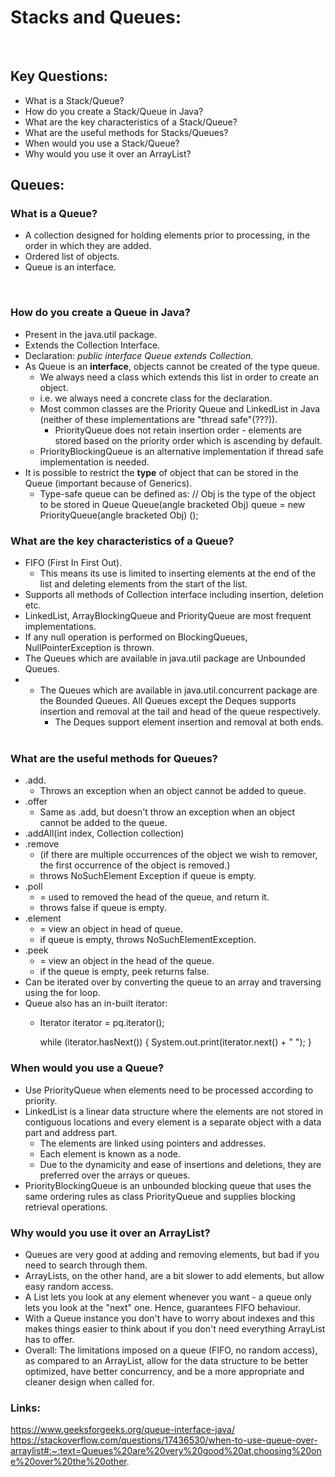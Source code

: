 # Stacks and Queues:
​
## Key Questions:
- What is a Stack/Queue?
- How do you create a Stack/Queue in Java?
- What are the key characteristics of a Stack/Queue?
- What are the useful methods for Stacks/Queues?
- When would you use a Stack/Queue?
- Why would you use it over an ArrayList?
​
## Queues:
### What is a Queue?
- A collection designed for holding elements prior to processing, in the order in which they are added.
- Ordered list of objects.
- Queue is an interface.
    
​
### How do you create a Queue in Java?
- Present in the java.util package.
- Extends the Collection Interface.
- Declaration: *public interface Queue extends Collection*.
- As Queue is an **interface**, objects cannot be created of the type queue.
    - We always need a class which extends this list in order to create an object.
    - i.e. we always need a concrete class for the declaration.
    - Most common classes are the Priority Queue and LinkedList in Java (neither of these implementations are "thread safe"(???)).
        - PriorityQueue does not retain insertion order - elements are stored based on the priority order which is ascending by default.
    - PriorityBlockingQueue is an alternative implementation if thread safe implementation is needed.
- It is possible to restrict the **type** of object that can be stored in the Queue (important because of Generics).
    - Type-safe queue can be defined as: 
    // Obj is the type of the object to be stored in Queue 
    Queue(angle bracketed Obj) queue = new PriorityQueue(angle bracketed Obj) (); 
​
​
### What are the key characteristics of a Queue?
- FIFO (First In First Out).
    - This means its use is limited to inserting elements at the end of the list and deleting elements from the start of the list.
- Supports all methods of Collection interface including insertion, deletion etc.
- LinkedList, ArrayBlockingQueue and PriorityQueue are most frequent implementations.
- If any null operation is performed on BlockingQueues, NullPointerException is thrown.
- The Queues which are available in java.util package are Unbounded Queues.
- - The Queues which are available in java.util.concurrent package are the Bounded Queues.
All Queues except the Deques supports insertion and removal at the tail and head of the queue respectively.     
    - The Deques support element insertion and removal at both ends. 
​
​
### What are the useful methods for Queues?
- .add.
    - Throws an exception when an object cannot be added to queue.
- .offer
    - Same as .add, but doesn't throw an exception when an object cannot be added to the queue.
- .addAll(int index, Collection collection)
- .remove
    - (if there are multiple occurrences of the object we wish to remover, the first occurrence of the object is removed.)
    - throws NoSuchElement Exception if queue is empty.
- .poll
    - = used to removed the head of the queue, and return it. 
    - throws false if queue is empty.
- .element
    - = view an object in head of queue.
    - if queue is empty, throws NoSuchElementException.
- .peek 
    - = view an object in the head of the queue.
    - if the queue is empty, peek returns false.
- Can be iterated over by converting the queue to an array and traversing using the for loop.
- Queue also has an in-built iterator:
    - Iterator iterator = pq.iterator();
 
        while (iterator.hasNext()) {
            System.out.print(iterator.next() + " ");
        } 
​
### When would you use a Queue?
- Use PriorityQueue when elements need to be processed according to priority.
- LinkedList is a linear data structure where the elements are not stored in contiguous locations and every element is a separate object with a data part and address part. 
    - The elements are linked using pointers and addresses. 
    - Each element is known as a node. 
    - Due to the dynamicity and ease of insertions and deletions, they are preferred over the arrays or queues.
- PriorityBlockingQueue is an unbounded blocking queue that uses the same ordering rules as class PriorityQueue and supplies blocking retrieval operations. 
​
### Why would you use it over an ArrayList?
- Queues are very good at adding and removing elements, but bad if you need to search through them. 
- ArrayLists, on the other hand, are a bit slower to add elements, but allow easy random access.
- A List lets you look at any element whenever you want - a queue only lets you look at the "next" one. Hence, guarantees FIFO behaviour.
- With a Queue instance you don't have to worry about indexes and this makes things easier to think about if you don't need everything ArrayList has to offer.
- Overall: The limitations imposed on a queue (FIFO, no random access), as compared to an ArrayList, allow for the data structure to be better optimized, have better concurrency, and be a more appropriate and cleaner design when called for.
​
### Links:
https://www.geeksforgeeks.org/queue-interface-java/
​
https://stackoverflow.com/questions/17436530/when-to-use-queue-over-arraylist#:~:text=Queues%20are%20very%20good%20at,choosing%20one%20over%20the%20other.